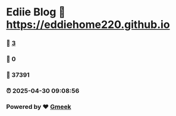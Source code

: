 # Ediie Blog :link: https://eddiehome220.github.io 
### :page_facing_up: [3](https://eddiehome220.github.io/tag.html) 
### :speech_balloon: 0 
### :hibiscus: 37391 
### :alarm_clock: 2025-04-30 09:08:56 
### Powered by :heart: [Gmeek](https://github.com/Meekdai/Gmeek)
